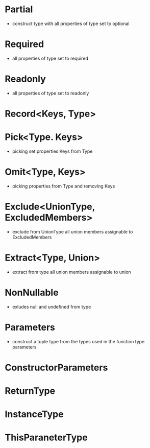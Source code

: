 # Partial<Type>
- construct type with all properties of type set to optional

# Required<Type> 
- all properties of type set to required

# Readonly<Type>
- all properties of type set to readonly

# Record<Keys, Type>
  
# Pick<Type. Keys> 
- picking set properties Keys from Type

# Omit<Type, Keys>
- picking properties from Type and removing Keys

# Exclude<UnionType, ExcludedMembers>
- exclude from UnionType all union members assignable to ExcludedMembers

# Extract<Type, Union>  
- extract from type all union members assignable to union

# NonNullable<Type> 
- exludes null and undefined from type

# Parameters<Type>
- construct a tuple type from the types used in the function type parameters

# ConstructorParameters<Type>

# ReturnType<Type>

# InstanceType<Type>

# ThisParaneterType<Type>


